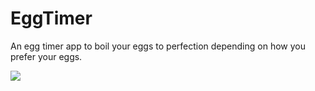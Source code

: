 # EggTimer
An egg timer app to boil your eggs to perfection depending on how you prefer your eggs.

![](https://media.giphy.com/media/F8GhrP3S1VWSOjCA1Y/giphy.gif)
